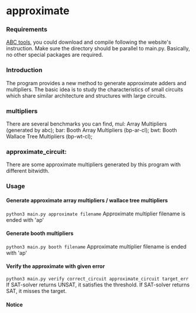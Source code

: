 # approximate

### Requirements
[ABC tools](https://github.com/berkeley-abc/abc), you could download and compile following the website's instruction.
Make sure the directory should be parallel to main.py.
Basically, no other special packages are required.

### Introduction

The program provides a new method to generate approximate adders and multipliers.
The basic idea is to study the characteristics of small circuits which share similar architecture and structures with large circuits.


### multipliers

There are several benchmarks you can find, mul: Array Multipliers (generated by abc); bar: Booth Array Multipliers (bp-ar-cl); bwt: Booth Wallace Tree Multipliers (bp-wt-cl);


### approximate_circuit:
There are some approximate multipliers generated by this program with different bitwidth.

### Usage
#### Generate approximate array multipliers / wallace tree multipliers
`python3 main.py approximate filename`
Approximate multiplier filename is ended with 'ap'

#### Generate booth multipliers
`python3 main.py booth filename`
Approximate multiplier filename is ended with 'ap'

#### Verify the approximate with given error
`python3 main.py verify correct_circuit approximate_circuit target_err`
If SAT-solver returns UNSAT, it satisfies the threshold.
If SAT-solver returns SAT, it misses the target.

#### Notice
